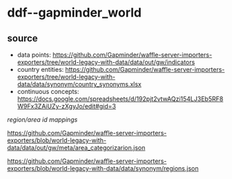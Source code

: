 # ddf--gapminder_world

## source

- data points: https://github.com/Gapminder/waffle-server-importers-exporters/tree/world-legacy-with-data/data/out/gw/indicators
- country entities: https://github.com/Gapminder/waffle-server-importers-exporters/tree/world-legacy-with-data/data/synonym/country_synonyms.xlsx 
- continuous concepts: https://docs.google.com/spreadsheets/d/192pjt2vtwAQzi154LJ3Eb5RF8W9Fx3ZAiUZy-zXgyJo/edit#gid=3

*region/area id mappings*

https://github.com/Gapminder/waffle-server-importers-exporters/blob/world-legacy-with-data/data/out/gw/meta/area_categorizarion.json

https://github.com/Gapminder/waffle-server-importers-exporters/blob/world-legacy-with-data/data/synonym/regions.json

